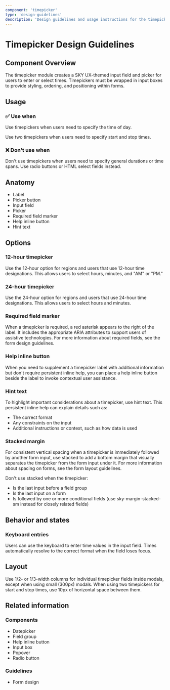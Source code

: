 ```yaml
---
component: 'timepicker'
type: 'design-guidelines'
description: 'Design guidelines and usage instructions for the timepicker component extracted from SKY UX documentation.'
---
```


# Timepicker Design Guidelines

## Component Overview
The timepicker module creates a SKY UX-themed input field and picker for users to enter or select times. Timepickers must be wrapped in input boxes to provide styling, ordering, and positioning within forms.

## Usage

### ✅ Use when

Use timepickers when users need to specify the time of day.

Use two timepickers when users need to specify start and stop times.

### ❌ Don't use when

Don't use timepickers when users need to specify general durations or time spans. Use radio buttons or HTML select fields instead.

## Anatomy

- Label
- Picker button
- Input field
- Picker
- Required field marker
- Help inline button
- Hint text

## Options

### 12-hour timepicker

Use the 12-hour option for regions and users that use 12-hour time designations. This allows users to select hours, minutes, and "AM" or "PM."

### 24-hour timepicker

Use the 24-hour option for regions and users that use 24-hour time designations. This allows users to select hours and minutes.

### Required field marker

When a timepicker is required, a red asterisk appears to the right of the label. It includes the appropriate ARIA attributes to support users of assistive technologies. For more information about required fields, see the form design guidelines.

### Help inline button

When you need to supplement a timepicker label with additional information but don't require persistent inline help, you can place a help inline button beside the label to invoke contextual user assistance.

### Hint text

To highlight important considerations about a timepicker, use hint text. This persistent inline help can explain details such as:

- The correct format
- Any constraints on the input
- Additional instructions or context, such as how data is used

### Stacked margin

For consistent vertical spacing when a timepicker is immediately followed by another form input, use stacked to add a bottom margin that visually separates the timepicker from the form input under it. For more information about spacing on forms, see the form layout guidelines.

Don't use stacked when the timepicker:

- Is the last input before a field group
- Is the last input on a form
- Is followed by one or more conditional fields (use sky-margin-stacked-sm instead for closely related fields)

## Behavior and states

### Keyboard entries

Users can use the keyboard to enter time values in the input field. Times automatically resolve to the correct format when the field loses focus.

## Layout

Use 1/2- or 1/3-width columns for individual timepicker fields inside modals, except when using small (300px) modals. When using two timepickers for start and stop times, use 10px of horizontal space between them.

## Related information

### Components

- Datepicker
- Field group
- Help inline button
- Input box
- Popover
- Radio button

### Guidelines

- Form design